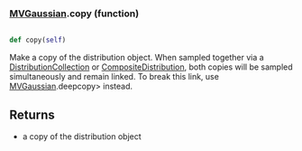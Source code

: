 ### [MVGaussian](MVGaussian.md).copy (function)


```py

def copy(self)

```



Make a copy of the distribution object.  When sampled together via
a [DistributionCollection](DistributionCollection.md) or [CompositeDistribution](CompositeDistribution.md), both copies
will be sampled simultaneously and remain linked.  To break this link,
use [MVGaussian](MVGaussian.md).deepcopy&gt; instead.

Returns
---------
* a copy of the distribution object

